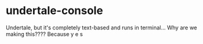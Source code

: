 # undertale-console
Undertale, but it's completely text-based and runs in terminal... Why are we making this???? Because y e s
